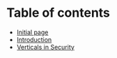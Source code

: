 # Table of contents

* [Initial page](README.md)
* [Introduction](introduction.md)
* [Verticals in Security](different-types-of.md)

